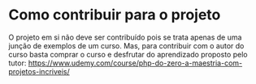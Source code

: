 # Como contribuir para o projeto

O projeto em si não deve ser contribuído pois se trata apenas de uma junção de exemplos de um curso. Mas, para contribuir com o autor do curso basta comprar o curso e desfrutar do aprendizado proposto pelo tutor: https://www.udemy.com/course/php-do-zero-a-maestria-com-projetos-incriveis/